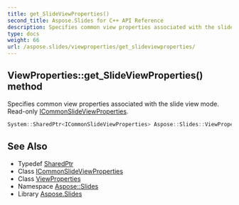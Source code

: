 ```yaml
---
title: get_SlideViewProperties()
second_title: Aspose.Slides for C++ API Reference
description: Specifies common view properties associated with the slide view mode. Read-only ICommonSlideViewProperties.
type: docs
weight: 66
url: /aspose.slides/viewproperties/get_slideviewproperties/
---
```

## ViewProperties::get_SlideViewProperties() method


Specifies common view properties associated with the slide view mode. Read-only [ICommonSlideViewProperties](../../icommonslideviewproperties/).

```cpp
System::SharedPtr<ICommonSlideViewProperties> Aspose::Slides::ViewProperties::get_SlideViewProperties() override
```

## See Also

* Typedef [SharedPtr](../../../system/sharedptr/)
* Class [ICommonSlideViewProperties](../../icommonslideviewproperties/)
* Class [ViewProperties](../)
* Namespace [Aspose::Slides](../../)
* Library [Aspose.Slides](../../../)
